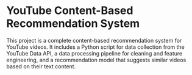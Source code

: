 # YouTube Content-Based Recommendation System
This project is a complete content-based recommendation system for YouTube videos. It includes a Python script for data collection from the YouTube Data API, a data processing pipeline for cleaning and feature engineering, and a recommendation model that suggests similar videos based on their text content.
